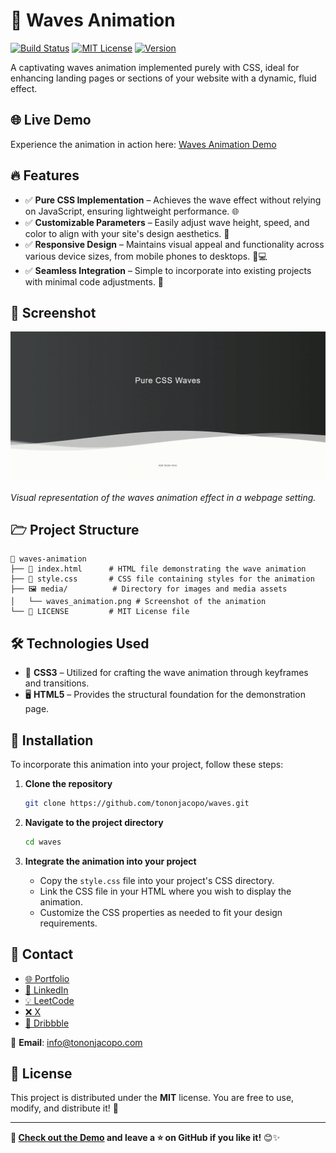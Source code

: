 # 🌊 Waves Animation

[![Build Status](https://img.shields.io/badge/build-passing-brightgreen)](https://github.com/tononjacopo/waves/actions)
[![MIT License](https://img.shields.io/badge/license-MIT-blue)](LICENSE)
[![Version](https://img.shields.io/badge/version-1.0.0-orange)](https://github.com/tononjacopo/waves/releases)

A captivating waves animation implemented purely with CSS, ideal for enhancing landing pages or sections of your website with a dynamic, fluid effect.

## 🌐 Live Demo

Experience the animation in action here: [Waves Animation Demo](https://www.tononjacopo.com/waves/)

## 🔥 Features

- ✅ **Pure CSS Implementation** – Achieves the wave effect without relying on JavaScript, ensuring lightweight performance. 🌐
- ✅ **Customizable Parameters** – Easily adjust wave height, speed, and color to align with your site's design aesthetics. 🎨
- ✅ **Responsive Design** – Maintains visual appeal and functionality across various device sizes, from mobile phones to desktops. 📱💻
- ✅ **Seamless Integration** – Simple to incorporate into existing projects with minimal code adjustments. 🔄

## 📸 Screenshot

![Waves Animation](https://github.com/tononjacopo/waves/blob/df2294572ac47ce393c26558762faa8e149000ad/media/css-waves.gif)

*Visual representation of the waves animation effect in a webpage setting.*

## 🗁 Project Structure

```plaintext
🌊 waves-animation
├── 📝 index.html      # HTML file demonstrating the wave animation
├── 🎨 style.css       # CSS file containing styles for the animation
├── 🖼️ media/          # Directory for images and media assets
│   └── waves_animation.png # Screenshot of the animation
└── 📄 LICENSE         # MIT License file
```

## 🛠️ Technologies Used

- 🎨 **CSS3** – Utilized for crafting the wave animation through keyframes and transitions.
- 🖥️ **HTML5** – Provides the structural foundation for the demonstration page.

## 🚀 Installation

To incorporate this animation into your project, follow these steps:

1. **Clone the repository**

   ```bash
   git clone https://github.com/tononjacopo/waves.git
   ```

2. **Navigate to the project directory**

   ```bash
   cd waves
   ```

3. **Integrate the animation into your project**

   - Copy the `style.css` file into your project's CSS directory.
   - Link the CSS file in your HTML where you wish to display the animation.
   - Customize the CSS properties as needed to fit your design requirements.

## 📩 Contact

- [🌐 Portfolio](https://tononjacopo.com)
- [🔗 LinkedIn](https://it.linkedin.com/in/tononjacopo)
- [💡 LeetCode](https://leetcode.com/tononjacopo)
- [❌ X](https://x.com/devtononjacopo)
- [🎨 Dribbble](https://dribbble.com/tononjacopo)

📩 **Email**: [info@tononjacopo.com](mailto:info@tononjacopo.com)

## 📝 License

This project is distributed under the **MIT** license. You are free to use, modify, and distribute it! 🚀

---

**🔗 [Check out the Demo](https://www.tononjacopo.com/waves/) and leave a ⭐ on GitHub if you like it!** 😊✨
